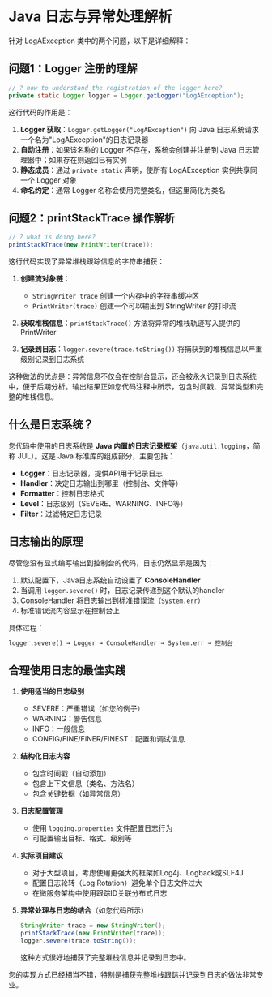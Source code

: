 # Java 日志与异常处理解析

针对 LogAException 类中的两个问题，以下是详细解释：

## 问题1：Logger 注册的理解

```java
// ? how to understand the registration of the logger here?
private static Logger logger = Logger.getLogger("LogAException");
```

这行代码的作用是：

1. **Logger 获取**：`Logger.getLogger("LogAException")` 向 Java 日志系统请求一个名为"LogAException"的日志记录器
2. **自动注册**：如果该名称的 Logger 不存在，系统会创建并注册到 Java 日志管理器中；如果存在则返回已有实例
3. **静态成员**：通过 `private static` 声明，使所有 LogAException 实例共享同一个 Logger 对象
4. **命名约定**：通常 Logger 名称会使用完整类名，但这里简化为类名

## 问题2：printStackTrace 操作解析

```java
// ? what is doing here?
printStackTrace(new PrintWriter(trace));
```

这行代码实现了异常堆栈跟踪信息的字符串捕获：

1. **创建流对象链**：
   - `StringWriter trace` 创建一个内存中的字符串缓冲区
   - `PrintWriter(trace)` 创建一个可以输出到 StringWriter 的打印流

2. **获取堆栈信息**：`printStackTrace()` 方法将异常的堆栈轨迹写入提供的 PrintWriter

3. **记录到日志**：`logger.severe(trace.toString())` 将捕获到的堆栈信息以严重级别记录到日志系统

这种做法的优点是：异常信息不仅会在控制台显示，还会被永久记录到日志系统中，便于后期分析。输出结果正如您代码注释中所示，包含时间戳、异常类型和完整的堆栈信息。

## 什么是日志系统？

您代码中使用的日志系统是 **Java 内置的日志记录框架**（`java.util.logging`，简称 JUL）。这是 Java 标准库的组成部分，主要包括：

- **Logger**：日志记录器，提供API用于记录日志
- **Handler**：决定日志输出到哪里（控制台、文件等）
- **Formatter**：控制日志格式
- **Level**：日志级别（SEVERE、WARNING、INFO等）
- **Filter**：过滤特定日志记录

## 日志输出的原理

尽管您没有显式编写输出到控制台的代码，日志仍然显示是因为：

1. 默认配置下，Java日志系统自动设置了 **ConsoleHandler**
2. 当调用 `logger.severe()` 时，日志记录传递到这个默认的handler
3. ConsoleHandler 将日志输出到标准错误流（`System.err`）
4. 标准错误流内容显示在控制台上

具体过程：

```txt
logger.severe() → Logger → ConsoleHandler → System.err → 控制台
```

## 合理使用日志的最佳实践

1. **使用适当的日志级别**
   - SEVERE：严重错误（如您的例子）
   - WARNING：警告信息
   - INFO：一般信息
   - CONFIG/FINE/FINER/FINEST：配置和调试信息

2. **结构化日志内容**
   - 包含时间戳（自动添加）
   - 包含上下文信息（类名、方法名）
   - 包含关键数据（如异常信息）

3. **日志配置管理**
   - 使用 `logging.properties` 文件配置日志行为
   - 可配置输出目标、格式、级别等

4. **实际项目建议**
   - 对于大型项目，考虑使用更强大的框架如Log4j、Logback或SLF4J
   - 配置日志轮转（Log Rotation）避免单个日志文件过大
   - 在微服务架构中使用跟踪ID关联分布式日志

5. **异常处理与日志的结合**（如您代码所示）

   ```java
   StringWriter trace = new StringWriter();
   printStackTrace(new PrintWriter(trace));
   logger.severe(trace.toString());
   ```

   这种方式很好地捕获了完整堆栈信息并记录到日志中。

您的实现方式已经相当不错，特别是捕获完整堆栈跟踪并记录到日志的做法非常专业。